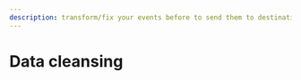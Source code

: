 ```yaml
---
description: transform/fix your events before to send them to destinations
---
```


# Data cleansing

